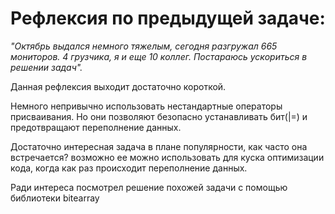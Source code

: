 # Рефлексия по предыдущей задаче:
*"Октябрь выдался немного тяжелым, сегодня разгружал 665 мониторов. 4 грузчика, я и еще 10 коллег. Постараюсь ускориться в решении задач".*


Данная рефлексия выходит достаточно короткой.

Немного непривычно использовать нестандартные операторы присваивания.
Но они позволяют безопасно устанавливать бит(|=) и предотвращают переполнение данных.

Достаточно интересная задача в плане популярности, как часто она встречается? возможно ее можно использовать для куска оптимизации кода, когда как раз происходит переполнение данных.

Ради интереса посмотрел решение похожей задачи с помощью библиотеки bitearray
